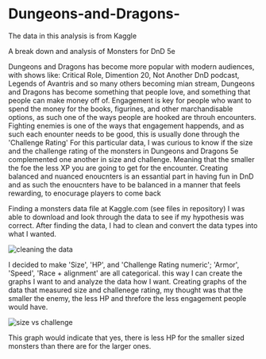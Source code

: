 # Dungeons-and-Dragons-
The data in this analysis is from Kaggle

A break down and analysis of Monsters for DnD 5e


Dungeons and Dragons has become more popular with modern audiences, with shows like: Critical Role, Dimention 20, Not Another DnD podcast, Legends of Avantris and so many others becoming mian stream, Dungeons and Dragons has become something that people love, and something that people can make money off of. Engagement is key for people who want to spend the money for the books, figurines, and other marchandisable options, as such one of the ways people are hooked are throuh encounters. Fighting enemies is one of the ways that engagement happends, and as such each enounter needs to be good, this is usually done through the 'Challenge Rating' 
For this particular data, I was curious to know if the size and the challenge rating of the monsters in Dungeons and Dragons 5e complemented one another in size and challenge. 
Meaning that the smaller the foe the less XP you are going to get for the encounter. Creating balanced and nuanced enoucnters is an essantial part in having fun in DnD and as such the 
enoucnters have to be balanced in a manner that feels rewarding, to enocurage players to come back 

Finding a monsters data file at Kaggle.com (see files in repository) I was able to download and look through the data to see if my hypothesis was correct. After finding the data, I had to clean and convert the data types into what I wanted. 

 ![cleaning the data ](https://github.com/user-attachments/assets/533cb337-dad9-4d23-be57-3f71629b5b2e)

I decided to make 'Size', 'HP', and 'Challenge Rating numeric'; 'Armor', 'Speed', 'Race + alignment' are all categorical. this way I can create the graphs I want to and analyze the data how I want. 
Creating graphs of the data that measured size and challenege rating, my thought was that the smaller the enemy, the less HP and threfore the less engagement people would have. 

![size vs challenge](https://github.com/user-attachments/assets/1920098d-7514-401e-a394-f59559fba725)


This graph would indicate that yes, there is less HP for the smaller sized monsters than there are for the larger ones. 
